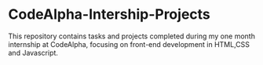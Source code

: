 # CodeAlpha-Intership-Projects
This repository contains tasks and projects completed during my one month internship at CodeAlpha, focusing on front-end development in HTML,CSS and Javascript.
